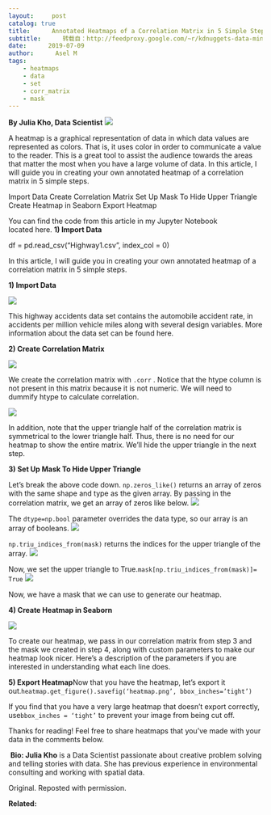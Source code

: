 ```yaml
---
layout:     post
catalog: true
title:      Annotated Heatmaps of a Correlation Matrix in 5 Simple Steps
subtitle:      转载自：http://feedproxy.google.com/~r/kdnuggets-data-mining-analytics/~3/yppgFCPNy7Q/annotated-heatmaps-correlation-matrix.html
date:      2019-07-09
author:      Asel M
tags:
    - heatmaps
    - data
    - set
    - corr_matrix
    - mask
---
```


**By Julia Kho, Data Scientist**
![](https://i.ibb.co/rmbdP2X/1-Euq-HC0-i-Qp-NW6y-NMJdpbn-A.png)


A heatmap is a graphical representation of data in which data values are represented as colors. That is, it uses color in order to communicate a value to the reader. This is a great tool to assist the audience towards the areas that matter the most when you have a large volume of data.
In this article, I will guide you in creating your own annotated heatmap of a correlation matrix in 5 simple steps.

Import Data
Create Correlation Matrix
Set Up Mask To Hide Upper Triangle
Create Heatmap in Seaborn
Export Heatmap

You can find the code from this article in my Jupyter Notebook located here.
**1) Import Data**


df = pd.read_csv(“Highway1.csv”, index_col = 0)




In this article, I will guide you in creating your own annotated heatmap of a correlation matrix in 5 simple steps.

**1) Import Data**


![](https://i.ibb.co/VHDrSFf/1-JL0uple-Xp-QUHaxte3y90-YQ.png)


This highway accidents data set contains the automobile accident rate, in accidents per million vehicle miles along with several design variables. More information about the data set can be found here.

**2) Create Correlation Matrix**


![](https://i.ibb.co/cLYLLfv/1-CP6114s-LR6-Jz-Bu-DKo-JOd-Q.png)


We create the correlation matrix with `.corr` . Notice that the htype column is not present in this matrix because it is not numeric. We will need to dummify htype to calculate correlation.


![](https://i.ibb.co/R68hDsW/1-x58c2z-KXknww-U-we-C2-R2-BQ.png)


In addition, note that the upper triangle half of the correlation matrix is symmetrical to the lower triangle half. Thus, there is no need for our heatmap to show the entire matrix. We’ll hide the upper triangle in the next step.

**3) Set Up Mask To Hide Upper Triangle**



Let’s break the above code down. `np.zeros_like()` returns an array of zeros with the same shape and type as the given array. By passing in the correlation matrix, we get an array of zeros like below.
![](https://i.ibb.co/6DvPyTn/1-Bvzw-Uuggb-Ch-ZHki-SXz-W8w.png)


The `dtype=np.bool` parameter overrides the data type, so our array is an array of booleans.
![](https://i.ibb.co/v1LPv9q/1-Ma-ZDEKQ45-Jh-P5-Lc-Pqcm-G5w.png)


`np.triu_indices_from(mask)` returns the indices for the upper triangle of the array.
![](https://i.ibb.co/6Pv6Gnn/1-d9m-L2tzfe9-UKTn-Ev2-X7-A5g.png)


Now, we set the upper triangle to True.`mask[np.triu_indices_from(mask)]= True`
![](https://i.ibb.co/M1SfFpD/1-SVHp-TWGIIGe-Ngedn3-BPn-Gw.png)


Now, we have a mask that we can use to generate our heatmap.

**4) Create Heatmap in Seaborn**


![](https://i.ibb.co/rmbdP2X/1-Euq-HC0-i-Qp-NW6y-NMJdpbn-A.png)


To create our heatmap, we pass in our correlation matrix from step 3 and the mask we created in step 4, along with custom parameters to make our heatmap look nicer. Here’s a description of the parameters if you are interested in understanding what each line does.



**5) Export Heatmap**Now that you have the heatmap, let’s export it out.`heatmap.get_figure().savefig(‘heatmap.png’, bbox_inches=’tight’)`

If you find that you have a very large heatmap that doesn’t export correctly, use`bbox_inches = ‘tight’` to prevent your image from being cut off.

Thanks for reading! Feel free to share heatmaps that you’ve made with your data in the comments below.

 **Bio: Julia Kho** is a Data Scientist passionate about creative problem solving and telling stories with data. She has previous experience in environmental consulting and working with spatial data.

Original. Reposted with permission.

**Related:**



 
